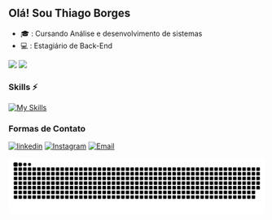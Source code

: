 ## Olá! Sou Thiago Borges
- 🎓 : Cursando Análise e desenvolvimento de sistemas
- 💻 : Estagiário de Back-End
<div>
<img height="180em" src="https://github-readme-stats.vercel.app/api?username=ThiagoBoges&show_icons=true&bg_color=0D1117&border_radius=4.5&border_color=30363D&title_color=267cf7&text_color=FFFFFF&icon_color=F78166&theme=transparent">
<img height="180em" src="https://github-readme-stats.vercel.app/api/top-langs/?username=ThiagoBoges&layout=compact&show_icons=true&bg_color=0D1117&border_radius=4.5&border_color=30363D&title_color=267cf7&text_color=FFFFFF&theme=transparent">
</div>

### Skills ⚡️

[![My Skills](https://skillicons.dev/icons?i=js,py,c,fastapi,postgres,mysql,mongodb,linux,docker,githubactions,git)](https://skillicons.dev)

### Formas de Contato
  
[![linkedin](https://skillicons.dev/icons?i=linkedin)](https://www.linkedin.com/in/thiago-borges-43265931a/)
[![Instagram](https://skillicons.dev/icons?i=instagram)](https://www.instagram.com/_thiago.sh?igsh=djRyNnp1cmUzMWhm)
[![Email](https://skillicons.dev/icons?i=email)](tbdsborges23@gmail.com)

<picture align="center">
  <source media="(prefers-color-scheme: dark)" srcset="https://raw.githubusercontent.com/NatanBack77/NatanBack77/output/github-contribution-grid-snake-dark.svg">
  <source media="(prefers-color-scheme: light)" srcset="https://raw.githubusercontent.com/NatanBack77/NatanBack77/output/github-contribution-grid-snake-dark.svg">
  <img align="center" alt="github contribution grid snake animation" src="https://raw.githubusercontent.com/mari4souza/mari4souza/output/github-contribution-grid-snake.svg">
</picture>
